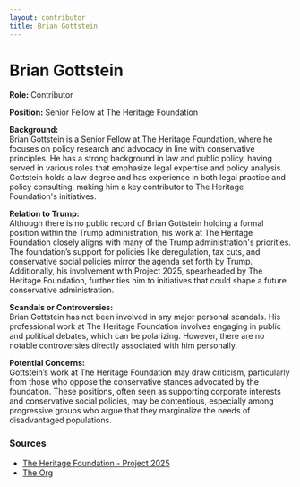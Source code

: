 ```yaml
---
layout: contributor
title: Brian Gottstein
---
```


# Brian Gottstein

**Role:** Contributor

**Position:** Senior Fellow at The Heritage Foundation

**Background:**  
Brian Gottstein is a Senior Fellow at The Heritage Foundation, where he focuses on policy research and advocacy in line with conservative principles. He has a strong background in law and public policy, having served in various roles that emphasize legal expertise and policy analysis. Gottstein holds a law degree and has experience in both legal practice and policy consulting, making him a key contributor to The Heritage Foundation's initiatives.

**Relation to Trump:**  
Although there is no public record of Brian Gottstein holding a formal position within the Trump administration, his work at The Heritage Foundation closely aligns with many of the Trump administration's priorities. The foundation’s support for policies like deregulation, tax cuts, and conservative social policies mirror the agenda set forth by Trump. Additionally, his involvement with Project 2025, spearheaded by The Heritage Foundation, further ties him to initiatives that could shape a future conservative administration.

**Scandals or Controversies:**  
Brian Gottstein has not been involved in any major personal scandals. His professional work at The Heritage Foundation involves engaging in public and political debates, which can be polarizing. However, there are no notable controversies directly associated with him personally.

**Potential Concerns:**  
Gottstein’s work at The Heritage Foundation may draw criticism, particularly from those who oppose the conservative stances advocated by the foundation. These positions, often seen as supporting corporate interests and conservative social policies, may be contentious, especially among progressive groups who argue that they marginalize the needs of disadvantaged populations.

### Sources
- [The Heritage Foundation - Project 2025](https://www.heritage.org/staff/brian-gottstein)
- [The Org](https://theorg.com/org/live-action/org-chart/brian-gottstein)